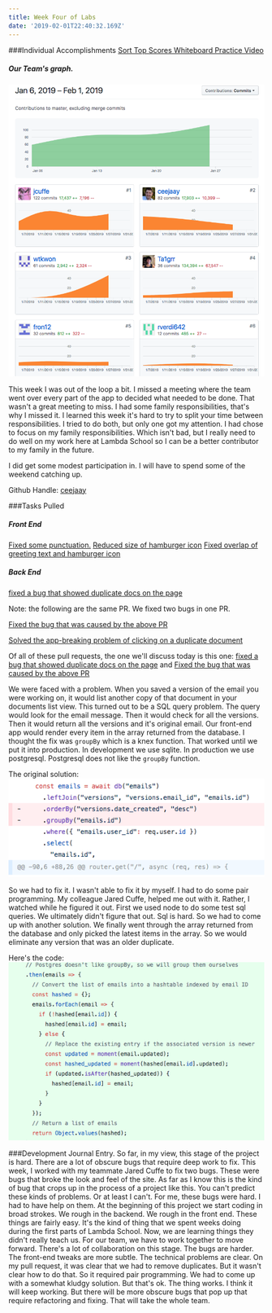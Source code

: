 ```yaml
---
title: Week Four of Labs
date: '2019-02-01T22:40:32.169Z'
---
```


###Individual Accomplishments
[Sort Top Scores Whiteboard Practice Video](https://www.youtube.com/watch?v=r8pwHPfYmeM&feature=youtu.be)


##### Our Team's graph.
![Team Graph](team_graph.png)

This week I was out of the loop a bit. I missed a meeting where the team went over every part of the app to decided what needed to be done. That wasn't a great meeting to miss. I had some family responsibilities, that's why I missed it. I learned this week it's hard to try to split your time between responsibilities. I tried to do both, but only one got my attention. I had chose to focus on my family responsibilities. Which isn't bad, but I really need to do well on my work here at Lambda School so I can be a better contributor to my family in the future.

I did get some modest participation in. I will have to spend some of the weekend catching up.

Github Handle: [ceejaay](https://github.com/ceejaay)

###Tasks Pulled 

##### Front End
[Fixed some punctuation.](https://github.com/Lambda-School-Labs/dont-send-that-email/pull/147)
[Reduced size of hamburger icon](https://github.com/Lambda-School-Labs/dont-send-that-email/pull/154)
[Fixed overlap of greeting text and hamburger icon](https://github.com/Lambda-School-Labs/dont-send-that-email/pull/155)

##### Back End
[fixed a bug that showed duplicate docs on the page](https://github.com/Lambda-School-Labs/dont-send-that-email/pull/132)

Note: the following are the same PR. We fixed two bugs in one PR.

[Fixed the bug that was caused by the above PR](https://github.com/Lambda-School-Labs/dont-send-that-email/pull/142)

[Solved the app-breaking problem of clicking on a duplicate document](https://github.com/Lambda-School-Labs/dont-send-that-email/pull/142)


Of all of these pull requests, the one we'll discuss today is this one:
[fixed a bug that showed duplicate docs on the page](https://github.com/Lambda-School-Labs/dont-send-that-email/pull/132) and  [Fixed the bug that was caused by the above PR](https://github.com/Lambda-School-Labs/dont-send-that-email/pull/142)

We were faced with a problem. When you saved a version of the email you were working on, it would list another copy of that document in your documents list view. This turned out to be a SQL query problem. The query would look for the email message. Then it would check for all the versions. Then it would return all the versions and it's original email. Our front-end app would render every item in the array returned from the database. I thought the fix was `groupBy` which is a knex function. That worked until we put it into production. In development we use sqlite. In production we use postgresql. Postgresql does not like the `groupBy` function.

The original solution:
![The original solution](original_solution.png)

So we had to fix it. I wasn't able to fix it by myself. I had to do some pair programming. My colleague Jared Cuffe, helped me out with it. Rather, I watched while he figured it out. First we used node to do some test sql queries. We ultimately didn't figure that out. Sql is hard. So we had to come up with another solution. We finally went through the array returned from the database and only picked the latest items in the array. So we would eliminate any version that was an older duplicate. 

Here's the code:
![the solution](the_solution.png)


###Development Journal Entry.
 So far, in my view, this stage of the project is hard. There are a lot of obscure bugs that require deep work to fix. This week, I worked with my teammate Jared Cuffe to fix two bugs. These were bugs that broke the look and feel of the site. As far as I know this is the kind of bug that crops up in the process of a project like this. You can't predict these kinds of problems. Or at least I can't. For me, these bugs were hard. I had to have help on them. At the beginning of this project we start coding in broad strokes. We rough in the backend. We rough in the front end. These things are fairly easy. It's the kind of thing that we spent weeks doing during the first parts of Lambda School. Now, we are learning things they didn't really teach us. For our team, we have to work together to move forward. There's a lot of collaboration on this stage. The bugs are harder. The front-end tweaks are more subtle. The technical problems are clear. On my pull request, it was clear that we had to remove duplicates. But it wasn't clear how to do that. So it required pair programming. We had to come up with a somewhat kludgy solution. But that's ok. The thing works. I think it will keep working. But there will be more obscure bugs that pop up that require refactoring and fixing. That will take the whole team.

